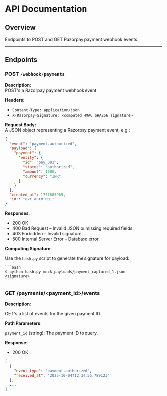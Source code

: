 # API Documentation

## Overview

Endpoints to POST and GET Razorpay payment webhook events.

---

## Endpoints

### POST `/webhook/payments`

**Description:**  
POST's a Razorpay payment webhook event

**Headers:**
- `Content-Type: application/json`
- `X-Razorpay-Signature: <computed HMAC SHA256 signature>`

**Request Body:**  
A JSON object representing a Razorpay payment event, e.g.:
```json
{
  "event": "payment.authorized",
  "payload": {
    "payment": {
      "entity": {
        "id": "pay_001",
        "status": "authorized",
        "amount": 1000,
        "currency": "INR"
      }
    }
  },
  "created_at": 1751885965,
  "id": "evt_auth_001"
}
```

**Responses**:

* 200 OK
* 400 Bad Request – Invalid JSON or missing required fields.
* 403 Forbidden – Invalid signature.
* 500 Internal Server Error – Database error.

**Computing Signature**:

Use the `hash.py` script to generate the signature for payload:

    ```bash
    $ python hash.py mock_payloads/payment_captured_1.json 
    <signature>
    ```

### GET /payments/<payment_id>/events

**Description**:

GET's a list of events for the given payment ID.

**Path Parameters**:

`payment_id` (string): The payment ID to query.

**Response**:

* 200 OK

```json
[
  {
    "event_type": "payment.authorized",
    "received_at": "2025-10-04T12:34:56.789123"
  },
  ...
]